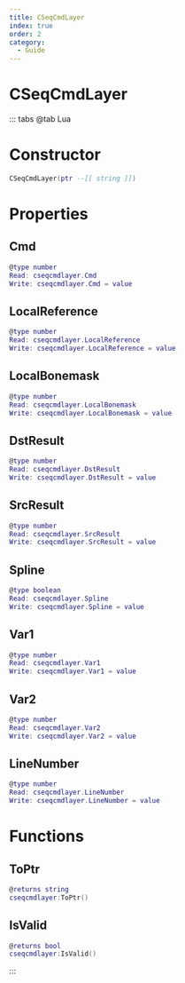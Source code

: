 ```yaml
---
title: CSeqCmdLayer
index: true
order: 2
category:
  - Guide
---
```


# CSeqCmdLayer

::: tabs
@tab Lua
# Constructor
```lua
CSeqCmdLayer(ptr --[[ string ]])
```
# Properties
## Cmd 
```lua
@type number
Read: cseqcmdlayer.Cmd
Write: cseqcmdlayer.Cmd = value
```
## LocalReference 
```lua
@type number
Read: cseqcmdlayer.LocalReference
Write: cseqcmdlayer.LocalReference = value
```
## LocalBonemask 
```lua
@type number
Read: cseqcmdlayer.LocalBonemask
Write: cseqcmdlayer.LocalBonemask = value
```
## DstResult 
```lua
@type number
Read: cseqcmdlayer.DstResult
Write: cseqcmdlayer.DstResult = value
```
## SrcResult 
```lua
@type number
Read: cseqcmdlayer.SrcResult
Write: cseqcmdlayer.SrcResult = value
```
## Spline 
```lua
@type boolean
Read: cseqcmdlayer.Spline
Write: cseqcmdlayer.Spline = value
```
## Var1 
```lua
@type number
Read: cseqcmdlayer.Var1
Write: cseqcmdlayer.Var1 = value
```
## Var2 
```lua
@type number
Read: cseqcmdlayer.Var2
Write: cseqcmdlayer.Var2 = value
```
## LineNumber 
```lua
@type number
Read: cseqcmdlayer.LineNumber
Write: cseqcmdlayer.LineNumber = value
```
# Functions
## ToPtr
```lua
@returns string
cseqcmdlayer:ToPtr()
```
## IsValid
```lua
@returns bool
cseqcmdlayer:IsValid()
```

:::